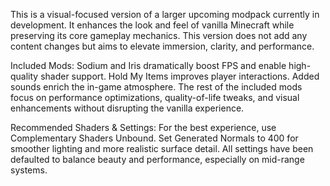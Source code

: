 This is a visual-focused version of a larger upcoming modpack currently in development. It enhances the look and feel of vanilla Minecraft while preserving its core gameplay mechanics. This version does not add any content changes but aims to elevate immersion, clarity, and performance.

Included Mods:
Sodium and Iris dramatically boost FPS and enable high-quality shader support. Hold My Items improves player interactions. Added sounds enrich the in-game atmosphere. The rest of the included mods focus on performance optimizations, quality-of-life tweaks, and visual enhancements without disrupting the vanilla experience.

Recommended Shaders & Settings:
For the best experience, use Complementary Shaders Unbound. Set Generated Normals to 400 for smoother lighting and more realistic surface detail.
All settings have been defaulted to balance beauty and performance, especially on mid-range systems.
